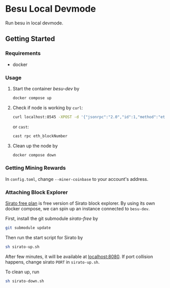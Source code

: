 # Besu Local Devmode

Run besu in local devmode.

## Getting Started

### Requirements

- docker

### Usage

1. Start the container _besu-dev_ by

   ```Bash
   docker compose up
   ```

2. Check if node is working by `curl`:

   ```Bash
   curl localhost:8545 -XPOST -d '{"jsonrpc":"2.0","id":1,"method":"eth_blockNumber"}'
   ```

   or `cast`:

   ```Bash
   cast rpc eth_blockNumber
   ```

3. Clean up the node by

   ```Bash
   docker compose down
   ```

### Getting Mining Rewards

In `config.toml`, change `--miner-coinbase` to your account's address.

### Attaching Block Explorer

[Sirato free plan](https://github.com/web3labs/sirato-free) is free version of Sirato block explorer.
By using its own docker compose, we can spin up an instance connected to `besu-dev`.

First, install the git submodule _sirato-free_ by

```Bash
git submodule update
```

Then run the start script for Sirato by

```Bash
sh sirato-up.sh
```

After few minutes, it will be available at [localhost:8080](http://localhost:8080).
If port collision happens, change sirato `PORT` in `sirato-up.sh`.

To clean up, run

```Bash
sh sirato-down.sh
```
